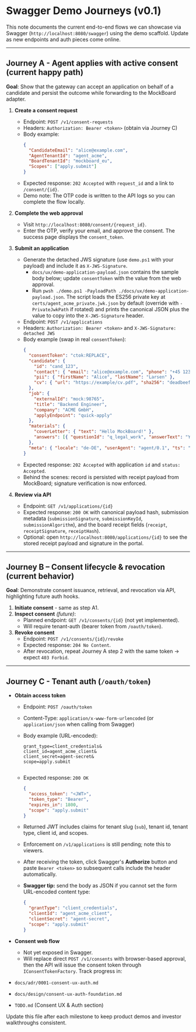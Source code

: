 # Swagger Demo Journeys (v0.1)

This note documents the current end-to-end flows we can showcase via Swagger (`http://localhost:8080/swagger`) using the demo scaffold. Update as new endpoints and auth pieces come online.

---

## Journey A - Agent applies with active consent (current happy path)

**Goal**: Show that the gateway can accept an application on behalf of a candidate and persist the outcome while forwarding to the MockBoard adapter.

1. **Create a consent request**
   - Endpoint: `POST /v1/consent-requests`
   - Headers: `Authorization: Bearer <token>` (obtain via Journey C)
   - Body example:
     ```json
     {
       "CandidateEmail": "alice@example.com",
       "AgentTenantId": "agent_acme",
       "BoardTenantId": "mockboard_eu",
       "Scopes": ["apply.submit"]
     }
     ```
   - Expected response: `202 Accepted` with `request_id` and a link to `/consent/{id}`.
   - Demo note: The OTP code is written to the API logs so you can complete the flow locally.

2. **Complete the web approval**
   - Visit `http://localhost:8080/consent/{request_id}`.
   - Enter the OTP, verify your email, and approve the consent. The success page displays the `consent_token`.

3. **Submit an application**
   - Generate the detached JWS signature (use `demo.ps1` with your payload) and include it as `X-JWS-Signature`.
     - `docs/ux/demo-application-payload.json` contains the sample body below; update `consentToken` with the value from the web approval.
     - Run `pwsh ./demo.ps1 -PayloadPath ./docs/ux/demo-application-payload.json`.
       The script loads the ES256 private key at `certs/agent_acme_private.jwk.json` by default (override with `-PrivateJwkPath` if rotated) and prints the canonical JSON plus the value to copy into the `X-JWS-Signature` header.
   - Endpoint: `POST /v1/applications`
   - Headers: `Authorization: Bearer <token>` and `X-JWS-Signature: detached JWS`
   - Body example (swap in real `consentToken`):
     ```json
     {
       "consentToken": "ctok:REPLACE",
       "candidate": {
         "id": "cand_123",
         "contact": { "email": "alice@example.com", "phone": "+45 1234" },
         "pii": { "firstName": "Alice", "lastName": "Larsen" },
         "cv": { "url": "https://example/cv.pdf", "sha256": "deadbeef" }
       },
       "job": {
         "externalId": "mock:98765",
         "title": "Backend Engineer",
         "company": "ACME GmbH",
         "applyEndpoint": "quick-apply"
       },
       "materials": {
         "coverLetter": { "text": "Hello MockBoard!" },
         "answers": [{ "questionId": "q_legal_work", "answerText": "Yes" }]
       },
       "meta": { "locale": "de-DE", "userAgent": "agent/0.1", "ts": "2025-10-27T10:15:00Z" }
     }
     ```
   - Expected response: `202 Accepted` with application `id` and `status: Accepted`.
   - Behind the scenes: record is persisted with receipt payload from MockBoard; signature verification is now enforced.

4. **Review via API**
   - Endpoint: `GET /v1/applications/{id}`
   - Expected response: `200 OK` with canonical payload hash, submission metadata (`submissionSignature`, `submissionKeyId`, `submissionAlgorithm`), and the board receipt fields (`receipt`, `receiptSignature`, `receiptHash`).
   - Optional: open `http://localhost:8080/applications/{id}` to see the stored receipt payload and signature in the portal.

---

## Journey B – Consent lifecycle & revocation (current behavior)

**Goal**: Demonstrate consent issuance, retrieval, and revocation via API, highlighting future auth hooks.

1. **Initiate consent** - same as step A1.
2. **Inspect consent** *(future)*:
   - Planned endpoint: `GET /v1/consents/{id}` (not yet implemented).
   - Will require tenant-auth (bearer token from `/oauth/token`).
3. **Revoke consent**
   - Endpoint: `POST /v1/consents/{id}/revoke`
   - Expected response: `204 No Content`.
   - After revocation, repeat Journey A step 2 with the same token → expect `403 Forbid`.

---

## Journey C - Tenant auth (`/oauth/token`)

- **Obtain access token**
  - Endpoint: `POST /oauth/token`
  - Content-Type: `application/x-www-form-urlencoded` (or `application/json` when calling from Swagger)
  - Body example (URL-encoded):
    ```
    grant_type=client_credentials&
    client_id=agent_acme_client&
    client_secret=agent-secret&
    scope=apply.submit
    ```
    
    ```
  - Expected response: `200 OK`
    ```json
    {
      "access_token": "<JWT>",
      "token_type": "Bearer",
      "expires_in": 1800,
      "scope": "apply.submit"
    }
    ```
  - Returned JWT includes claims for tenant slug (`sub`), tenant id, tenant type, client id, and scopes.
  - Enforcement on `/v1/applications` is still pending; note this to viewers.
  - After receiving the token, click Swagger's **Authorize** button and paste `Bearer <token>` so subsequent calls include the header automatically.
  - **Swagger tip:** send the body as JSON if you cannot set the form URL-encoded content type:
    ```json
    {
      "grantType": "client_credentials",
      "clientId": "agent_acme_client",
      "clientSecret": "agent-secret",
      "scope": "apply.submit"
    }
    ```

- **Consent web flow**
  - Not yet exposed in Swagger.
  - Will replace direct `POST /v1/consents` with browser-based approval, then the API will issue the consent token through `IConsentTokenFactory`.
Track progress in:
- `docs/adr/0001-consent-ux-auth.md`
- `docs/design/consent-ux-auth-foundation.md`
- `TODO.md` (Consent UX & Auth section)

Update this file after each milestone to keep product demos and investor walkthroughs consistent.
